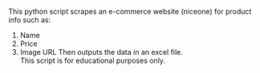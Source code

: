 This python script scrapes an e-commerce website (niceone) for product info such as:
1. Name
2. Price
3. Image URL
Then outputs the data in an excel file.\
This script is for educational purposes only.
